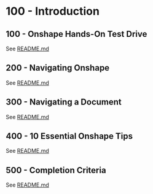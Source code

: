 # 100 - Introduction

## 100 - Onshape Hands-On Test Drive

See [README.md](./100/README.md)

## 200 - Navigating Onshape

See [README.md](./200/README.md)

## 300 - Navigating a Document

See [README.md](./300/README.md)

## 400 - 10 Essential Onshape Tips

See [README.md](./400/README.md)

## 500 - Completion Criteria

See [README.md](./500/README.md)

